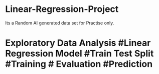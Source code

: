 # Linear-Regression-Project

Its a Random AI generated data set for Practise only.
# Exploratory Data Analysis #Linear Regression Model #Train Test Split #Training # Evaluation #Prediction
